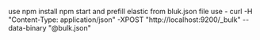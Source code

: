 use npm install
npm start
and prefill elastic from bluk.json file use -  curl -H "Content-Type: application/json" -XPOST "http://localhost:9200/_bulk" --data-binary "@bulk.json"